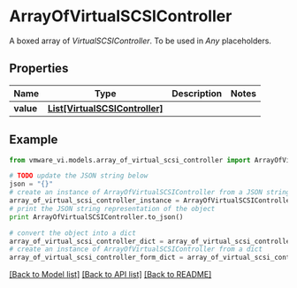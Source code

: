 # ArrayOfVirtualSCSIController

A boxed array of *VirtualSCSIController*. To be used in *Any* placeholders. 

## Properties
Name | Type | Description | Notes
------------ | ------------- | ------------- | -------------
**value** | [**List[VirtualSCSIController]**](VirtualSCSIController.md) |  | 

## Example

```python
from vmware_vi.models.array_of_virtual_scsi_controller import ArrayOfVirtualSCSIController

# TODO update the JSON string below
json = "{}"
# create an instance of ArrayOfVirtualSCSIController from a JSON string
array_of_virtual_scsi_controller_instance = ArrayOfVirtualSCSIController.from_json(json)
# print the JSON string representation of the object
print ArrayOfVirtualSCSIController.to_json()

# convert the object into a dict
array_of_virtual_scsi_controller_dict = array_of_virtual_scsi_controller_instance.to_dict()
# create an instance of ArrayOfVirtualSCSIController from a dict
array_of_virtual_scsi_controller_form_dict = array_of_virtual_scsi_controller.from_dict(array_of_virtual_scsi_controller_dict)
```
[[Back to Model list]](../README.md#documentation-for-models) [[Back to API list]](../README.md#documentation-for-api-endpoints) [[Back to README]](../README.md)


